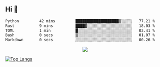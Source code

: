 ## Hi 👋

<!--START_SECTION:waka-->

```txt
Python         42 mins         ███████████████████▒░░░░░   77.21 %
Rust           9 mins          ████▓░░░░░░░░░░░░░░░░░░░░   18.03 %
TOML           1 min           █░░░░░░░░░░░░░░░░░░░░░░░░   03.41 %
Bash           0 secs          ▒░░░░░░░░░░░░░░░░░░░░░░░░   01.07 %
Markdown       0 secs          ░░░░░░░░░░░░░░░░░░░░░░░░░   00.26 %
```

<!--END_SECTION:waka-->

<p align="center">
  <a href="https://wakatime.com/@d93f0e24-e3ad-4f8d-9b8b-385bab9124f6">
    <img src="https://wakatime.com/badge/user/d93f0e24-e3ad-4f8d-9b8b-385bab9124f6.svg" />
  </a>
</p>

[![Top Langs](https://github-readme-stats.vercel.app/api/top-langs/?username=sqlmerr&layout=donut-vertical&theme=ocean_dark)](https://github.com/anuraghazra/github-readme-stats)
